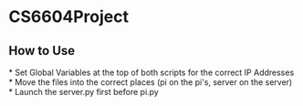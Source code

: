 # CS6604Project
<h2>How to Use</h2>
* Set Global Variables at the top of both scripts for the correct IP Addresses
* Move the files into the correct places (pi on the pi's, server on the server)
* Launch the server.py first before pi.py